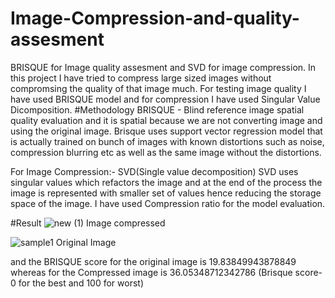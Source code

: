 # Image-Compression-and-quality-assesment
BRISQUE for Image quality assesment and SVD for image compression. In this project I have tried to compress large sized images without compromsing the quality of that image much. For testing image quality I have used BRISQUE model and for compression I have used Singular Value Dicomposition.
#Methodology
BRISQUE - Blind reference image spatial quality evaluation and it is spatial because we are not converting image and using the original image. 
Brisque uses support vector regression model that is actually trained on bunch of images with known distortions such as noise, compression blurring etc as well as the same image without the distortions.



For Image Compression:-
SVD(Single value decomposition) SVD uses singular values which refactors the image and at the end of the process the image is represented with smaller set of values hence reducing the storage space of the image.
I have used Compression ratio for the model evaluation.

#Result
![new (1)](https://user-images.githubusercontent.com/64740121/177031116-5be048ce-f9bf-4e62-bafa-20b7279b255a.jpg)
Image compressed


![sample1](https://user-images.githubusercontent.com/64740121/177031127-90f92027-e86f-4168-9bdf-e2baba3ae179.jpg)
Original Image

and the BRISQUE score for the original image is 19.83849943878849
whereas for the Compressed image is 36.05348712342786
(Brisque score-0 for the best and 100 for worst)
